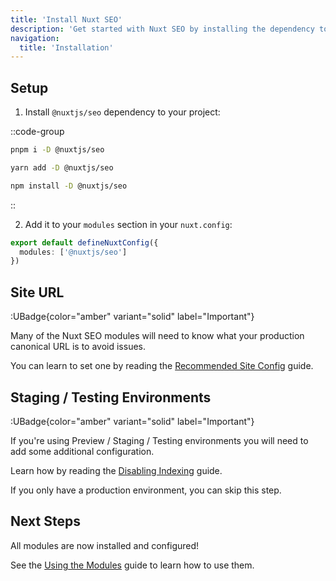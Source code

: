 ```yaml
---
title: 'Install Nuxt SEO'
description: 'Get started with Nuxt SEO by installing the dependency to your project.'
navigation:
  title: 'Installation'
---
```


## Setup

1. Install `@nuxtjs/seo` dependency to your project:

::code-group

```sh [pnpm]
pnpm i -D @nuxtjs/seo
```

```bash [yarn]
yarn add -D @nuxtjs/seo
```

```bash [npm]
npm install -D @nuxtjs/seo
```

::

2. Add it to your `modules` section in your `nuxt.config`:

```ts [nuxt.config.ts]
export default defineNuxtConfig({
  modules: ['@nuxtjs/seo']
})
```

## Site URL

:UBadge{color="amber" variant="solid" label="Important"}

Many of the Nuxt SEO modules will need to know what your production canonical URL is to avoid issues.

You can learn to set one by reading the [Recommended Site Config](/site-config/guide/setting-site-config) guide.

## Staging / Testing Environments

:UBadge{color="amber" variant="solid" label="Important"}

If you're using Preview / Staging / Testing environments you will need to add some additional configuration.

Learn how by reading the [Disabling Indexing](/robots/guides/disable-indexing) guide.

If you only have a production environment, you can skip this step.

## Next Steps

All modules are now installed and configured!

See the [Using the Modules](/nuxt-seo/guides/using-the-modules) guide to learn how to use them.
